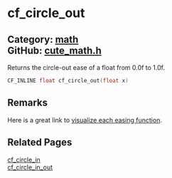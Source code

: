 [](../header.md ':include')

# cf_circle_out

Category: [math](/api_reference?id=math)  
GitHub: [cute_math.h](https://github.com/RandyGaul/cute_framework/blob/master/include/cute_math.h)  
---

Returns the circle-out ease of a float from 0.0f to 1.0f.

```cpp
CF_INLINE float cf_circle_out(float x)
```

## Remarks

Here is a great link to [visualize each easing function](https://easings.net/).

## Related Pages

[cf_circle_in](/math/cf_circle_in.md)  
[cf_circle_in_out](/math/cf_circle_in_out.md)  
